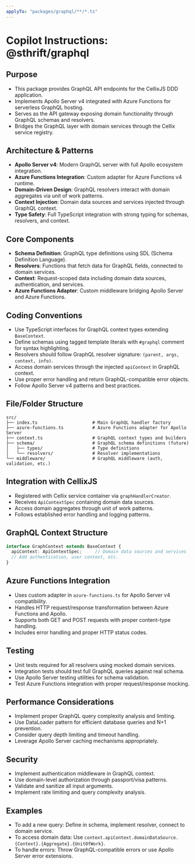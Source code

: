 ```yaml
---
applyTo: "packages/graphql/**/*.ts"
---
```

# Copilot Instructions: @sthrift/graphql

## Purpose
- This package provides GraphQL API endpoints for the CellixJS DDD application.
- Implements Apollo Server v4 integrated with Azure Functions for serverless GraphQL hosting.
- Serves as the API gateway exposing domain functionality through GraphQL schemas and resolvers.
- Bridges the GraphQL layer with domain services through the Cellix service registry.

## Architecture & Patterns
- **Apollo Server v4**: Modern GraphQL server with full Apollo ecosystem integration.
- **Azure Functions Integration**: Custom adapter for Azure Functions v4 runtime.
- **Domain-Driven Design**: GraphQL resolvers interact with domain aggregates via unit of work patterns.
- **Context Injection**: Domain data sources and services injected through GraphQL context.
- **Type Safety**: Full TypeScript integration with strong typing for schemas, resolvers, and context.

## Core Components
- **Schema Definition**: GraphQL type definitions using SDL (Schema Definition Language).
- **Resolvers**: Functions that fetch data for GraphQL fields, connected to domain services.
- **Context**: Request-scoped data including domain data sources, authentication, and services.
- **Azure Functions Adapter**: Custom middleware bridging Apollo Server and Azure Functions.

## Coding Conventions
- Use TypeScript interfaces for GraphQL context types extending `BaseContext`.
- Define schemas using tagged template literals with `#graphql` comment for syntax highlighting.
- Resolvers should follow GraphQL resolver signature: `(parent, args, context, info)`.
- Access domain services through the injected `apiContext` in GraphQL context.
- Use proper error handling and return GraphQL-compatible error objects.
- Follow Apollo Server v4 patterns and best practices.

## File/Folder Structure
```
src/
├── index.ts                     # Main GraphQL handler factory
├── azure-functions.ts           # Azure Functions adapter for Apollo Server
├── context.ts                   # GraphQL context types and builders
├── schema/                      # GraphQL schema definitions (future)
│   ├── types/                   # Type definitions
│   └── resolvers/               # Resolver implementations
└── middleware/                  # GraphQL middleware (auth, validation, etc.)
```

## Integration with CellixJS
- Registered with Cellix service container via `graphHandlerCreator`.
- Receives `ApiContextSpec` containing domain data sources.
- Access domain aggregates through unit of work patterns.
- Follows established error handling and logging patterns.

## GraphQL Context Structure
```typescript
interface GraphContext extends BaseContext {
  apiContext: ApiContextSpec;     // Domain data sources and services
  // Add authentication, user context, etc.
}
```

## Azure Functions Integration
- Uses custom adapter in `azure-functions.ts` for Apollo Server v4 compatibility.
- Handles HTTP request/response transformation between Azure Functions and Apollo.
- Supports both GET and POST requests with proper content-type handling.
- Includes error handling and proper HTTP status codes.

## Testing
- Unit tests required for all resolvers using mocked domain services.
- Integration tests should test full GraphQL queries against real schema.
- Use Apollo Server testing utilities for schema validation.
- Test Azure Functions integration with proper request/response mocking.

## Performance Considerations
- Implement proper GraphQL query complexity analysis and limiting.
- Use DataLoader pattern for efficient database queries and N+1 prevention.
- Consider query depth limiting and timeout handling.
- Leverage Apollo Server caching mechanisms appropriately.

## Security
- Implement authentication middleware in GraphQL context.
- Use domain-level authorization through passport/visa patterns.
- Validate and sanitize all input arguments.
- Implement rate limiting and query complexity analysis.

## Examples
- To add a new query: Define in schema, implement resolver, connect to domain service.
- To access domain data: Use `context.apiContext.domainDataSource.{Context}.{Aggregate}.{UnitOfWork}`.
- To handle errors: Throw GraphQL-compatible errors or use Apollo Server error extensions.
